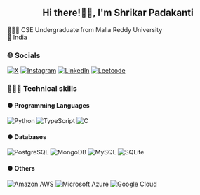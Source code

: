 <h2 align="center">Hi there!👋🏻, I'm Shrikar Padakanti</h2>

<!--
**shrikarpadakanti/shrikarpadakanti** is a ✨ _special_ ✨ repository because its `README.md` (this file) appears on your GitHub profile.

Here are some ideas to get you started:

- 🔭 I’m currently working on ...
- 🌱 I’m currently learning ...
- 👯 I’m looking to collaborate on ...
- 🤔 I’m looking for help with ...
- 💬 Ask me about ...
- 📫 How to reach me: ...
- 😄 Pronouns: ...
- ⚡ Fun fact: ...
-->
👨🏻‍🎓 CSE Undergraduate from Malla Reddy University </br>
📍 India </br>

### 🌐 Socials

[![X](https://img.shields.io/badge/X-000000?style=flat&logo=x&logoColor=white)](https://x.com/SHRIKAR8435)
[![Instagram](https://img.shields.io/badge/Instagram-E4405F?style=flat&logo=instagram&logoColor=white)](https://www.instagram.com/shrikar.padakanti/)
[![LinkedIn](https://img.shields.io/badge/LinkedIn-0A66C2?style=flat&logo=linkedin&logoColor=white)](https://www.linkedin.com/in/shrikarpadakanti/)
[![Leetcode](https://img.shields.io/badge/-LeetCode-FFA116?style=flat&logo=LeetCode&logoColor=black)](https://leetcode.com/u/SHRIKAR8435/)

### 👨🏻‍💻 Technical skills

#### ● Programming Languages
<p>
  <img alt="Python" src="https://img.shields.io/badge/Python-3776AB?style=flat&logo=python&logoColor=white" />
  <img alt="TypeScript" src="https://img.shields.io/badge/JavaScript-3178C6?style=flat&logo=javascript&logoColor=white"/>
  <img alt="C" src="https://img.shields.io/badge/C-A8B9CC?style=flat&logo=c&logoColor=black"/>
</p>

#### ● Databases
<p>
<img alt="PostgreSQL" src ="https://img.shields.io/badge/PostgreSQL-4169E1?style=flat&logo=postgresql&logoColor=white"/>
<img alt="MongoDB" src ="https://img.shields.io/badge/MongoDB-47A248?style=flat&logo=mongodb&logoColor=white"/>
<img alt="MySQL" src="https://img.shields.io/badge/MySQL-4479A1?style=flat&logo=mysql&logoColor=white"/>
<img alt="SQLite" src="https://img.shields.io/badge/SQLite-003B57?style=flat&logo=sqlite&logoColor=white"/>
</p>

#### ● Others

<p>
<img alt="Amazon AWS" src="https://img.shields.io/badge/Amazon_AWS-232F3E?style=flat&logo=amazon-web-services&logoColor=white"/>
<img alt="Microsoft Azure" src="https://img.shields.io/badge/Microsoft_Azure-0078D4?style=flat&logo=microsoft-azure&logoColor=white"/>
<img alt="Google Cloud" src="https://img.shields.io/badge/Google_Cloud-4285F4?style=flat&logo=google-cloud&logoColor=white"/>
</p>
